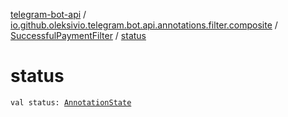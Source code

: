 [telegram-bot-api](../../index.md) / [io.github.oleksivio.telegram.bot.api.annotations.filter.composite](../index.md) / [SuccessfulPaymentFilter](index.md) / [status](./status.md)

# status

`val status: `[`AnnotationState`](../../io.github.oleksivio.telegram.bot.api.model.annotation/-annotation-state/index.md)